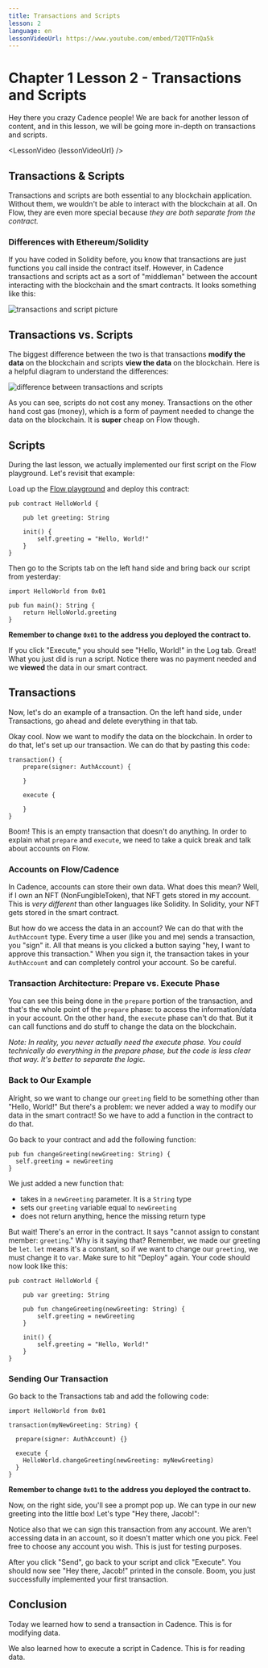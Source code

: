 ```yaml
---
title: Transactions and Scripts
lesson: 2
language: en
lessonVideoUrl: https://www.youtube.com/embed/T2QTTFnQa5k
---
```


<script>
  import LessonVideo from '$lib/components/atoms/LessonVideo.svelte';   
</script>

# Chapter 1 Lesson 2 - Transactions and Scripts

Hey there you crazy Cadence people! We are back for another lesson of content, and in this lesson, we will be going more in-depth on transactions and scripts.

<LessonVideo {lessonVideoUrl} />

## Transactions & Scripts

Transactions and scripts are both essential to any blockchain application. Without them, we wouldn't be able to interact with the blockchain at all. On Flow, they are even more special because *they are both separate from the contract.* 

### Differences with Ethereum/Solidity

If you have coded in Solidity before, you know that transactions are just functions you call inside the contract itself. However, in Cadence transactions and scripts act as a sort of "middleman" between the account interacting with the blockchain and the smart contracts. It looks something like this:

<img src="/courses/beginner-cadence/sctsworkflow.png" alt="transactions and script picture" size="400" />

## Transactions vs. Scripts

The biggest difference between the two is that transactions **modify the data** on the blockchain and scripts **view the data** on the blockchain. Here is a helpful diagram to understand the differences:

<img src="/courses/beginner-cadence/transactionvscript.png" alt="difference between transactions and scripts" size="400" />

As you can see, scripts do not cost any money. Transactions on the other hand cost gas (money), which is a form of payment needed to change the data on the blockchain. It is **super** cheap on Flow though.

## Scripts

During the last lesson, we actually implemented our first script on the Flow playground. Let's revisit that example:

Load up the [Flow playground](https://play.flow.com) and deploy this contract:

```cadence
pub contract HelloWorld {

    pub let greeting: String

    init() {
        self.greeting = "Hello, World!"
    }
}
```

Then go to the Scripts tab on the left hand side and bring back our script from yesterday:

```cadence
import HelloWorld from 0x01

pub fun main(): String {
    return HelloWorld.greeting
}
```

**Remember to change `0x01` to the address you deployed the contract to.**

If you click "Execute," you should see "Hello, World!" in the Log tab. Great! What you just did is run a script. Notice there was no payment needed and we **viewed** the data in our smart contract.

## Transactions

Now, let's do an example of a transaction. On the left hand side, under Transactions, go ahead and delete everything in that tab.

Okay cool. Now we want to modify the data on the blockchain. In order to do that, let's set up our transaction. We can do that by pasting this code:

```cadence
transaction() {
    prepare(signer: AuthAccount) {

    }

    execute {

    }
}
```

Boom! This is an empty transaction that doesn't do anything. In order to explain what `prepare` and `execute`, we need to take a quick break and talk about accounts on Flow.

### Accounts on Flow/Cadence

In Cadence, accounts can store their own data. What does this mean? Well, if I own an NFT (NonFungibleToken), that NFT gets stored in my account. This is *very different* than other languages like Solidity. In Solidity, your NFT gets stored in the smart contract. 

But how do we access the data in an account? We can do that with the `AuthAccount` type. Every time a user (like you and me) sends a transaction, you "sign" it. All that means is you clicked a button saying "hey, I want to approve this transaction." When you sign it, the transaction takes in your `AuthAccount` and can completely control your account. So be careful.

### Transaction Architecture: Prepare vs. Execute Phase

You can see this being done in the `prepare` portion of the transaction, and that's the whole point of the `prepare` phase: to access the information/data in your account. On the other hand, the `execute` phase can't do that. But it can call functions and do stuff to change the data on the blockchain. 

*Note: In reality, you never actually need the execute phase. You could technically do everything in the prepare phase, but the code is less clear that way. It's better to separate the logic.*

### Back to Our Example

Alright, so we want to change our `greeting` field to be something other than "Hello, World!" But there's a problem: we never added a way to modify our data in the smart contract! So we have to add a function in the contract to do that.

Go back to your contract and add the following function:

```cadence
pub fun changeGreeting(newGreeting: String) {
  self.greeting = newGreeting
}
```

We just added a new function that:
- takes in a `newGreeting` parameter. It is a `String` type
- sets our `greeting` variable equal to `newGreeting`
- does not return anything, hence the missing return type

But wait! There's an error in the contract. It says "cannot assign to constant member: `greeting`." Why is it saying that? Remember, we made our greeting be `let`. `let` means it's a constant, so if we want to change our `greeting`, we must change it to `var`. Make sure to hit "Deploy" again. Your code should now look like this:

```cadence
pub contract HelloWorld {

    pub var greeting: String

    pub fun changeGreeting(newGreeting: String) {
        self.greeting = newGreeting
    }

    init() {
        self.greeting = "Hello, World!"
    }
}
```

### Sending Our Transaction

Go back to the Transactions tab and add the following code:

```cadence
import HelloWorld from 0x01

transaction(myNewGreeting: String) {

  prepare(signer: AuthAccount) {}

  execute {
    HelloWorld.changeGreeting(newGreeting: myNewGreeting)
  }
}
```

**Remember to change `0x01` to the address you deployed the contract to.**

Now, on the right side, you'll see a prompt pop up. We can type in our new greeting into the little box! Let's type "Hey there, Jacob!":

Notice also that we can sign this transaction from any account. We aren't accessing data in an account, so it doesn't matter which one you pick. Feel free to choose any account you wish. This is just for testing purposes.

After you click "Send", go back to your script and click "Execute". You should now see "Hey there, Jacob!" printed in the console. Boom, you just successfully implemented your first transaction.

## Conclusion

Today we learned how to send a transaction in Cadence. This is for modifying data.

We also learned how to execute a script in Cadence. This is for reading data.